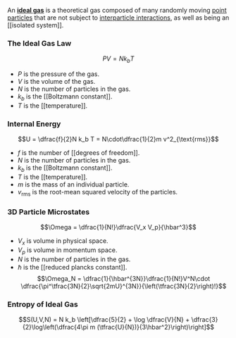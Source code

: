 An [**ideal gas**](https://en.wikipedia.org/wiki/Ideal_gas) is a theoretical gas composed of many randomly moving [point particles](https://en.wikipedia.org/wiki/Point_particle "Point particle") that are not subject to [interparticle interactions](https://en.wikipedia.org/wiki/Intermolecular_force "Intermolecular force"), as well as being an [[isolated system]].

### The Ideal Gas Law
$$PV = Nk_bT$$
 - $P$ is the pressure of the gas.
 - $V$ is the volume of the gas.
 - $N$ is the number of particles in the gas.
 - $k_b$ is the [[Boltzmann constant]].
 - $T$ is the [[temperature]].

### Internal Energy
$$U = \dfrac{f}{2}N k_b T = N\cdot\dfrac{1}{2}m v^2_{\text{rms}}$$
 - $f$ is the number of [[degrees of freedom]].
 - $N$ is the number of particles in the gas.
 - $k_b$ is the [[Boltzmann constant]].
 - $T$ is the [[temperature]].
 - $m$ is the mass of an individual particle.
 - $v_\text{rms}$ is the root-mean squared velocity of the particles.

### 3D Particle Microstates
$$\Omega = \dfrac{1}{N!}\dfrac{V_x V_p}{\hbar^3}$$
 - $V_x$ is volume in physical space.
 - $V_p$ is volume in momentum space.
 - $N$ is the number of particles in the gas.
 - $\hbar$ is the [[reduced plancks constant]].
$$\Omega_N = \dfrac{1}{\hbar^{3N}}\dfrac{1}{N!}V^N\cdot \dfrac{\pi^\tfrac{3N}{2}\sqrt{2mU}^{3N}}{\left(\tfrac{3N}{2}\right)!}$$
### Entropy of Ideal Gas
$$S(U,V,N) = N k_b \left[\dfrac{5}{2} + \log \dfrac{V}{N} + \dfrac{3}{2}\log\left(\dfrac{4\pi m (\tfrac{U}{N})}{3\hbar^2}\right)\right]$$
